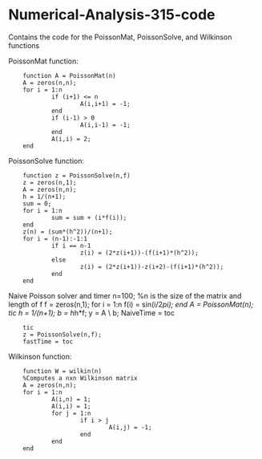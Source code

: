 # Numerical-Analysis-315-code
Contains the code for the PoissonMat, PoissonSolve, and Wilkinson functions

  PoissonMat function:
  
        function A = PoissonMat(n)
        A = zeros(n,n);
        for i = 1:n
                if (i+1) <= n
                        A(i,i+1) = -1;
                end
                if (i-1) > 0
                        A(i,i-1) = -1;
                end
                A(i,i) = 2;
        end

  PoissonSolve function:
  
        function z = PoissonSolve(n,f)
        z = zeros(n,1); 
        A = zeros(n,n);
        h = 1/(n+1);
        sum = 0;
        for i = 1:n
                sum = sum + (i*f(i));
        end
        z(n) = (sum*(h^2))/(n+1);
        for i = (n-1):-1:1
                if i == n-1
                        z(i) = (2*z(i+1))-(f(i+1)*(h^2));
                else
                        z(i) = (2*z(i+1))-z(i+2)-(f(i+1)*(h^2));
                end
        end
        
  Naive Poisson solver and timer
        n=100;
        %n is the size of the matrix and length of f
        f = zeros(n,1);
        for i = 1:n
                f(i) = sin(i/2*pi);
        end
        A = PoissonMat(n);
        tic
        h = 1/(n+1);
        b = h*h*f;
        y = A \ b;
        NaiveTime = toc
        
        tic
        z = PoissonSolve(n,f);
        fastTime = toc
       
  
  Wilkinson function:
  
        function W = wilkin(n)
        %Computes a nxn Wilkinson matrix
        A = zeros(n,n);
        for i = 1:n
                A(i,n) = 1;
                A(i,i) = 1;
                for j = 1:n
                        if i > j
                                A(i,j) = -1;
                        end
                end
        end
 
